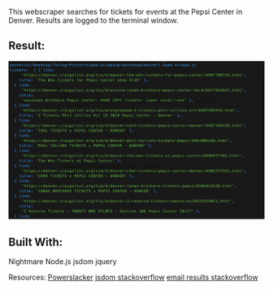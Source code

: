 This webscraper searches for tickets for events at the Pepsi Center in Denver. Results are logged to the terminal window.

## Result:
![screenshot](https://github.com/kawilliams8/web-scraping-workshop/blob/master/Screen%20Shot%202019-09-27%20at%2012.08.19%20PM.png)


## Built With:
Nightmare
Node.js
jsdom
jquery

Resources:
[Powerslacker](https://www.powerslacker.cc/get-started-with-nightmarejs-craigslist-screen-scraping-tutorial/)
[jsdom stackoverflow](https://stackoverflow.com/questions/37239690/nodejs-jquery-needs-jsdom)
[email results stackoverflow](https://stackoverflow.com/questions/7381150/how-to-send-an-email-from-javascript)
